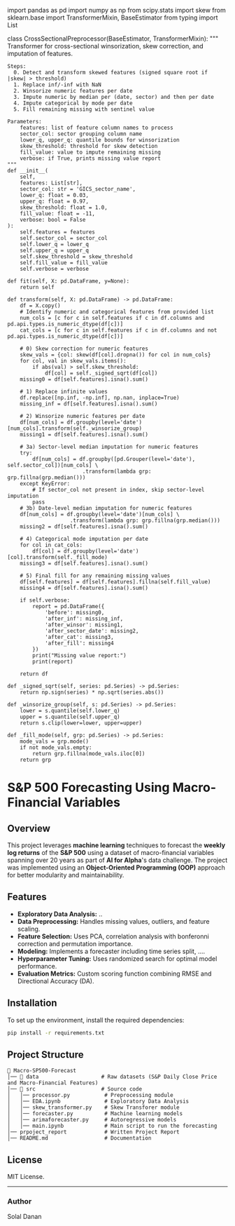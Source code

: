 import pandas as pd
import numpy as np
from scipy.stats import skew
from sklearn.base import TransformerMixin, BaseEstimator
from typing import List

class CrossSectionalPreprocessor(BaseEstimator, TransformerMixin):
    """
    Transformer for cross-sectional winsorization, skew correction, and imputation of features.

    Steps:
      0. Detect and transform skewed features (signed square root if |skew| > threshold)
      1. Replace inf/-inf with NaN
      2. Winsorize numeric features per date
      3. Impute numeric by median per (date, sector) and then per date
      4. Impute categorical by mode per date
      5. Fill remaining missing with sentinel value

    Parameters:
        features: list of feature column names to process
        sector_col: sector grouping column name
        lower_q, upper_q: quantile bounds for winsorization
        skew_threshold: threshold for skew detection
        fill_value: value to impute remaining missing
        verbose: if True, prints missing value report
    """
    def __init__(
        self,
        features: List[str],
        sector_col: str = 'GICS_sector_name',
        lower_q: float = 0.03,
        upper_q: float = 0.97,
        skew_threshold: float = 1.0,
        fill_value: float = -11,
        verbose: bool = False
    ):
        self.features = features
        self.sector_col = sector_col
        self.lower_q = lower_q
        self.upper_q = upper_q
        self.skew_threshold = skew_threshold
        self.fill_value = fill_value
        self.verbose = verbose

    def fit(self, X: pd.DataFrame, y=None):
        return self

    def transform(self, X: pd.DataFrame) -> pd.DataFrame:
        df = X.copy()
        # Identify numeric and categorical features from provided list
        num_cols = [c for c in self.features if c in df.columns and pd.api.types.is_numeric_dtype(df[c])]
        cat_cols = [c for c in self.features if c in df.columns and not pd.api.types.is_numeric_dtype(df[c])]

        # 0) Skew correction for numeric features
        skew_vals = {col: skew(df[col].dropna()) for col in num_cols}
        for col, val in skew_vals.items():
            if abs(val) > self.skew_threshold:
                df[col] = self._signed_sqrt(df[col])
        missing0 = df[self.features].isna().sum()

        # 1) Replace infinite values
        df.replace([np.inf, -np.inf], np.nan, inplace=True)
        missing_inf = df[self.features].isna().sum()

        # 2) Winsorize numeric features per date
        df[num_cols] = df.groupby(level='date')[num_cols].transform(self._winsorize_group)
        missing1 = df[self.features].isna().sum()

        # 3a) Sector-level median imputation for numeric features
        try:
            df[num_cols] = df.groupby([pd.Grouper(level='date'), self.sector_col])[num_cols] \
                            .transform(lambda grp: grp.fillna(grp.median()))
        except KeyError:
            # If sector_col not present in index, skip sector-level imputation
            pass
        # 3b) Date-level median imputation for numeric features
        df[num_cols] = df.groupby(level='date')[num_cols] \
                        .transform(lambda grp: grp.fillna(grp.median()))
        missing2 = df[self.features].isna().sum()

        # 4) Categorical mode imputation per date
        for col in cat_cols:
            df[col] = df.groupby(level='date')[col].transform(self._fill_mode)
        missing3 = df[self.features].isna().sum()

        # 5) Final fill for any remaining missing values
        df[self.features] = df[self.features].fillna(self.fill_value)
        missing4 = df[self.features].isna().sum()

        if self.verbose:
            report = pd.DataFrame({
                'before': missing0,
                'after_inf': missing_inf,
                'after_winsor': missing1,
                'after_sector_date': missing2,
                'after_cat': missing3,
                'after_fill': missing4
            })
            print("Missing value report:")
            print(report)

        return df

    def _signed_sqrt(self, series: pd.Series) -> pd.Series:
        return np.sign(series) * np.sqrt(series.abs())

    def _winsorize_group(self, s: pd.Series) -> pd.Series:
        lower = s.quantile(self.lower_q)
        upper = s.quantile(self.upper_q)
        return s.clip(lower=lower, upper=upper)

    def _fill_mode(self, grp: pd.Series) -> pd.Series:
        mode_vals = grp.mode()
        if not mode_vals.empty:
            return grp.fillna(mode_vals.iloc[0])
        return grp

# S&P 500 Forecasting Using Macro-Financial Variables

## Overview
This project leverages **machine learning** techniques to forecast the **weekly log returns** of the **S&P 500** using a dataset of macro-financial variables spanning over 20 years as part of **AI for Alpha**'s data challenge. The project was implemented using an **Object-Oriented Programming (OOP)** approach for better modularity and maintainability.

## Features
- **Exploratory Data Analysis:** ..
- **Data Preprocessing:** Handles missing values, outliers, and feature scaling.
- **Feature Selection:** Uses PCA, correlation analysis with bonferonni correction and permutation importance.
- **Modeling:** Implements a forecaster including time series split, ....
- **Hyperparameter Tuning:** Uses randomized search for optimal model performance.
- **Evaluation Metrics:** Custom scoring function combining RMSE and Directional Accuracy (DA).

## Installation
To set up the environment, install the required dependencies:

```bash
pip install -r requirements.txt
```

## Project Structure
```plaintext
📂 Macro-SP500-Forecast
│── 📂 data                    # Raw datasets (S&P Daily Close Price and Macro-Financial Features)
│── 📂 src                     # Source code
│   │── processor.py           # Preprocessing module
│   │── EDA.ipynb              # Exploratory Data Analysis
│   │── skew_transformer.py    # Skew Transforer module
│   │── forecaster.py          # Machine learning models
│   │── arimaforecaster.py     # Autoregressive models
│   │── main.ipynb             # Main script to run the forecasting
│── prpoject_report            # Written Project Report
│── README.md                  # Documentation
```

## License
MIT License.

---
### Author
Solal Danan
